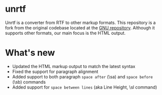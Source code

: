 unrtf
=====
Unrtf is a converter from RTF to other markup formats. This repository is a fork from the original codebase located at the [GNU repository](http://hg.savannah.gnu.org/hgweb/unrtf/).
Although it supports other formats, our main focus is the HTML output.

What's new
==========
* Updated the HTML markup output to match the latest syntax
* Fixed the support for paragraph alignment
* Added support to both paragraph `space after` (\sa) and `space before` (\sb) commands
* Added support for `space between lines` (aka Line Height, \sl command)

